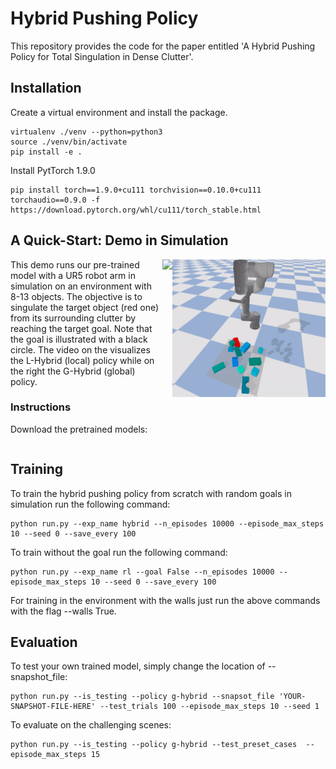 # Hybrid Pushing Policy
This repository provides the code for the paper entitled 'A Hybrid Pushing Policy for Total Singulation in Dense Clutter'.

## Installation
Create a virtual environment and install the package.
```shell
virtualenv ./venv --python=python3
source ./venv/bin/activate
pip install -e .
```

Install PytTorch 1.9.0
```shell
pip install torch==1.9.0+cu111 torchvision==0.10.0+cu111 torchaudio==0.9.0 -f https://download.pytorch.org/whl/cu111/torch_stable.html
```

## A Quick-Start: Demo in Simulation

<img src="images/l-hybrid.gif" height=220px align="right" />
<img src="images/g-hybrid.gif" height=220px align="right" />

This demo runs our pre-trained model with a UR5 robot arm in simulation on an environment with 8-13 objects. The objective is to singulate the target object (red one) from its surrounding clutter by reaching the target goal. Note that the goal is illustrated with a black circle. The video on the visualizes the L-Hybrid (local) policy while on the right the G-Hybrid (global) policy.

### Instructions 
Download the pretrained models:
```commandline

```



## Training
To train the hybrid pushing policy from scratch with random goals in simulation run the following command:
```commandline
python run.py --exp_name hybrid --n_episodes 10000 --episode_max_steps 10 --seed 0 --save_every 100
```

To train without the goal run the following command:
```commandline
python run.py --exp_name rl --goal False --n_episodes 10000 --episode_max_steps 10 --seed 0 --save_every 100
```

For training in the environment with the walls just run the above commands with the flag --walls True.


## Evaluation
To test your own trained model, simply change the location of --snapshot_file:
```commandline
python run.py --is_testing --policy g-hybrid --snapsot_file 'YOUR-SNAPSHOT-FILE-HERE' --test_trials 100 --episode_max_steps 10 --seed 1
```

To evaluate on the challenging scenes:
```commandline
python run.py --is_testing --policy g-hybrid --test_preset_cases  --episode_max_steps 15
```
